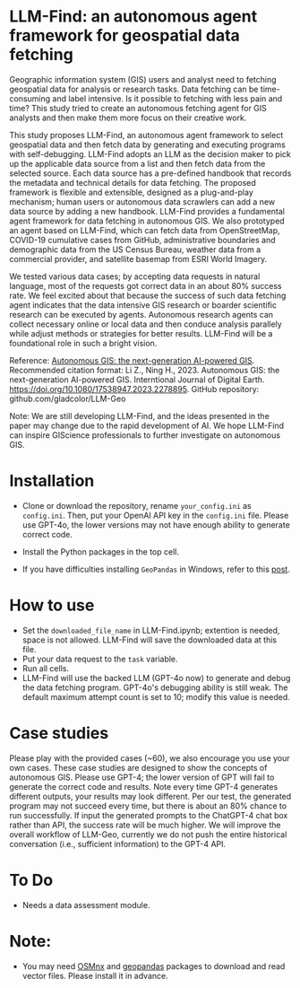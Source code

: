 # LLM-Find: an autonomous agent framework for geospatial data fetching

Geographic information system (GIS) users and analyst need to fetching geospatial data for analysis or research tasks. Data fetching can be time-consuming and label intensive. Is it possible to fetching with less pain and time? This study tried to create an autonomous fetching agent for GIS analysts and then make them more focus on their creative work.

This study proposes LLM-Find, an autonomous agent framework to select geospatial data and then fetch data by generating and executing programs with self-debugging. LLM-Find adopts an LLM as the decision maker to pick up the applicable data source from a list and then fetch data from the selected source. Each data source has a pre-defined handbook that records the metadata and technical details for data fetching. The proposed framework is flexible and extensible, designed as a plug-and-play mechanism; human users or autonomous data scrawlers can add a new data source by adding a new handbook. LLM-Find provides a fundamental agent framework for data fetching in autonomous GIS. We also prototyped an agent based on LLM-Find, which can fetch data from OpenStreetMap, COVID-19 cumulative cases from GitHub, administrative boundaries and demographic data from the US Census Bureau, weather data from a commercial provider, and satellite basemap from ESRI World Imagery.

We tested various data cases; by accepting data requests in natural language, most of the requests got correct data in an about 80% success rate. We feel excited about that because the success of such data fetching  agent indicates that the data intensive GIS research or boarder scientific research can be executed by agents. Autonomous research agents can collect necessary online or local data and then conduce analysis parallely while adjust methods or strategies for better results. LLM-Find will be a foundational role in such a bright vision. 
 

Reference: [Autonomous GIS: the next-generation AI-powered GIS](https://www.tandfonline.com/doi/full/10.1080/17538947.2023.2278895). Recommended citation format: Li Z., Ning H., 2023. Autonomous GIS: the next-generation AI-powered GIS. Interntional Journal of Digital Earth. https://doi.org/10.1080/17538947.2023.2278895. GitHub repository: github.com/gladcolor/LLM-Geo

Note:  We are still developing LLM-Find, and the ideas presented in the paper may change due to the rapid development of AI. We hope LLM-Find can inspire GIScience professionals to further investigate on autonomous GIS.    


# Installation

- Clone or download the repository, rename `your_config.ini` as `config.ini`. Then, put your OpenAI API key in the `config.ini` file. Please use GPT-4o, the lower versions may not have enough  ability to generate correct code.
- Install the Python packages in the top cell.

- If you have difficulties installing `GeoPandas` in Windows, refer to this [post](https://geoffboeing.com/2014/09/using-geopandas-windows/). 


# How to use
- Set the `downloaded_file_name` in LLM-Find.ipynb; extention is needed, space is not allowed. LLM-Find will save the downloaded data at this file.
- Put your data request to the `task` variable.
- Run all cells.
- LLM-Find will use the backed LLM (GPT-4o now) to generate and debug the data fetching program. GPT-4o's debugging ability is still weak. The default maximum attempt count is set to 10; modify this value is needed. 

# Case studies
Please play with the provided cases (~60), we also encourage you use your own cases. These case studies are designed to show the concepts of autonomous GIS. Please use GPT-4; the lower version of GPT will fail to generate the correct code and results. Note every time GPT-4 generates different outputs, your results may look different. Per our test, the generated program may not succeed every time, but there is about an 80% chance to run successfully. If input the generated prompts to the ChatGPT-4 chat box rather than API, the success rate will be much higher. We will improve the overall workflow of LLM-Geo, currently we do not push the entire historical conversation (i.e., sufficient information) to the GPT-4 API.


# To Do
- Needs a data assessment module.

# Note:

- You may need [OSMnx](https://osmnx.readthedocs.io/en/stable/) and [geopandas](https://geopandas.org/en/stable/getting_started.html#installation) packages to download and read vector files. Please install it in advance.
